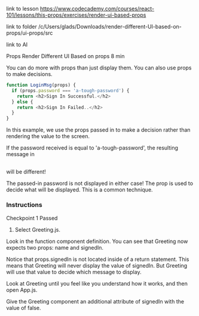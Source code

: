 link to lesson
https://www.codecademy.com/courses/react-101/lessons/this-props/exercises/render-ui-based-props

link to folder
/c/Users/glads/Downloads/render-different-UI-based-on-props/ui-props/src

link to AI





Props
Render Different UI Based on props
8 min

You can do more with props than just display them. You can also use props to make decisions.
```js
function LoginMsg(props) {
  if (props.password === 'a-tough-password') {
    return <h2>Sign In Successful.</h2>
  } else {
    return <h2>Sign In Failed..</h2>
  }
}
```

In this example, we use the props passed in to make a decision rather than rendering the value to the screen.

If the password received is equal to 'a-tough-password', the resulting message in <h2></h2> will be different!

The passed-in password is not displayed in either case! The prop is used to decide what will be displayed. This is a common technique.


### Instructions
Checkpoint 1 Passed

1. Select Greeting.js.

Look in the function component definition. You can see that Greeting now expects two props: name and signedIn.

Notice that props.signedIn is not located inside of a return statement. This means that Greeting will never display the value of signedIn. But Greeting will use that value to decide which message to display.

Look at Greeting until you feel like you understand how it works, and then open App.js.

Give the Greeting component an additional attribute of signedIn with the value of false.
